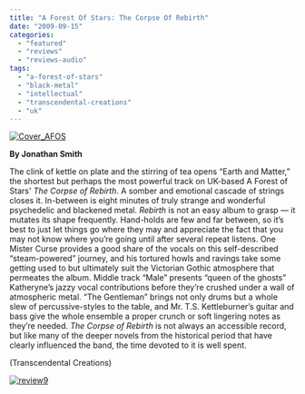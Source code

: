 ```yaml
---
title: "A Forest Of Stars: The Corpse Of Rebirth"
date: "2009-09-15"
categories: 
  - "featured"
  - "reviews"
  - "reviews-audio"
tags: 
  - "a-forest-of-stars"
  - "black-metal"
  - "intellectual"
  - "transcendental-creations"
  - "uk"
---
```


[![Cover_AFOS](http://www.hellbound.ca/wp-content/uploads/2009/09/Cover_AFOS.jpg "Cover_AFOS")](http://www.hellbound.ca/wp-content/uploads/2009/09/Cover_AFOS.jpg)

**By Jonathan Smith**

The clink of kettle on plate and the stirring of tea opens “Earth and Matter,” the shortest but perhaps the most powerful track on UK-based A Forest of Stars' _The Corpse of Rebirth_. A somber and emotional cascade of strings closes it. In-between is eight minutes of truly strange and wonderful psychedelic and blackened metal. _Rebirth_ is not an easy album to grasp — it mutates its shape frequently. Hand-holds are few and far between, so it’s best to just let things go where they may and appreciate the fact that you may not know where you’re going until after several repeat listens. One Mister Curse provides a good share of the vocals on this self-described “steam-powered” journey, and his tortured howls and ravings take some getting used to but ultimately suit the Victorian Gothic atmosphere that permeates the album. Middle track “Male” presents “queen of the ghosts” Katheryne’s jazzy vocal contributions before they’re crushed under a wall of atmospheric metal. “The Gentleman” brings not only drums but a whole slew of percussive-styles to the table, and Mr. T.S. Kettleburner’s guitar and bass give the whole ensemble a proper crunch or soft lingering notes as they’re needed. _The Corpse of Rebirth_ is not always an accessible record, but like many of the deeper novels from the historical period that have clearly influenced the band, the time devoted to it is well spent.

(Transcendental Creations)

[![review9](http://www.hellbound.ca/wp-content/uploads/2009/05/review9.png "review9")](http://www.hellbound.ca/wp-content/uploads/2009/05/review9.png)
